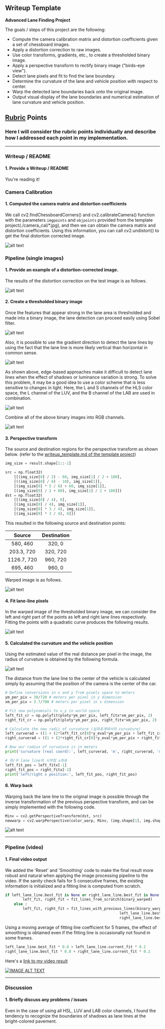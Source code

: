 ## Writeup Template

**Advanced Lane Finding Project**

The goals / steps of this project are the following:

* Compute the camera calibration matrix and distortion coefficients given a set of chessboard images.
* Apply a distortion correction to raw images.
* Use color transforms, gradients, etc., to create a thresholded binary image.
* Apply a perspective transform to rectify binary image ("birds-eye view").
* Detect lane pixels and fit to find the lane boundary.
* Determine the curvature of the lane and vehicle position with respect to center.
* Warp the detected lane boundaries back onto the original image.
* Output visual display of the lane boundaries and numerical estimation of lane curvature and vehicle position.

[//]: # (Image References)

[image1]: ./output_images/camera_calibration.png "Calibration"
[image2]: ./output_images/corrected_image.png "Correct"
[image3]: ./output_images/grad_xy.png "XY Grad"
[image4]: ./output_images/grad_dir.png "Dir Grad"
[image5]: ./output_images/hls.png "HLS"
[image6]: ./output_images/pipeline_result.png "Pipeline"
[image7]: ./output_images/perspective_transform.png "Perspective"
[image8]: ./output_images/left_right_lane_line.png "Lane Line"
[image9]: ./output_images/curvature.png "Curvature"
[image10]: ./output_images/warp_back.png "Fit Visual"
[image11]: ./output_images/final_result.png "Output"
[video1]: ./project_video_result.mp4 "Video"

## [Rubric](https://review.udacity.com/#!/rubrics/571/view) Points

### Here I will consider the rubric points individually and describe how I addressed each point in my implementation.  

---

### Writeup / README

#### 1. Provide a Writeup / README 

You're reading it!

### Camera Calibration

#### 1. Computed the camera matrix and distortion coefficients

We call cv2.findChessboardCorners() and cv2.calibrateCamera() function with the parameters `imgpoints` and `objpoints` provided from the template project(./camera_cal/*.jpg), and then we can obtain the camera matrix and distortion coefficients. Using this information, you can call cv2.undistort() to get the final distortion corrected image.

![alt text][image1]

### Pipeline (single images)

#### 1. Provide an example of a distortion-corrected image.

The results of the distortion correction on the test image is as follows.

![alt text][image2]

#### 2. Create a thresholded binary image

Once the features that appear strong in the lane area is thresholded and made into a binary image, the lane detection can proceed easily using Sobel filter.

![alt text][image3]

Also, it is possible to use the gradient direction to detect the lane lines by using the fact that the lane line is more likely vertical than horizontal in common sense.

![alt text][image4]

As shown above, edge-based approaches make it difficult to detect lane lines when the effect of shadows or luminance variation is strong. To solve this problem, it may be a good idea to use a color scheme that is less sensitive to changes in light. Here, the L and S channels of the HLS color space, the L channel of the LUV, and the B channel of the LAB are used in combination.

![alt text][image5]

Combine all of the above binary images into RGB channels.

![alt text][image6]

#### 3. Perspective transform

The source and destination regions for the perspective transform as shown below. (refer to the [writeup_template.md of the template project](https://github.com/udacity/CarND-Advanced-Lane-Lines/blob/master/writeup_template.md))

```python
img_size = result.shape[1::-1]

src = np.float32(
    [[(img_size[0] / 2) - 60, img_size[1] / 2 + 100],
    [((img_size[0] / 6) - 10), img_size[1]],
    [(img_size[0] * 5 / 6) + 60, img_size[1]],
    [(img_size[0] / 2 + 60), img_size[1] / 2 + 100]])
dst = np.float32(
    [[(img_size[0] / 4), 0],
    [(img_size[0] / 4), img_size[1]],
    [(img_size[0] * 3 / 4), img_size[1]],
    [(img_size[0] * 3 / 4), 0]])
```

This resulted in the following source and destination points:

| Source        | Destination   | 
|:-------------:|:-------------:| 
| 580, 460      | 320, 0        | 
| 203.3, 720    | 320, 720      |
| 1126.7, 720   | 960, 720      |
| 695, 460      | 960, 0        |

Warped image is as follows.

![alt text][image7]

#### 4. Fit lane-line pixels

In the warped image of the thresholded binary image, we can consider the left and right part of the points as left and right lane lines respectively. Fitting the points with a quadratic curve produces the following results.

![alt text][image8]

#### 5. Calculated the curvature and the vehicle position

Using the estimated value of the real distance per pixel in the image, the radius of curvature is obtained by the following formula.

![alt text][image9] 

The distance from the lane line to the center of the vehicle is calculated simply by assuming that the position of the camera is the center of the car.

```python
# Define conversions in x and y from pixels space to meters
ym_per_pix = 30/720 # meters per pixel in y dimension
xm_per_pix = 3.7/700 # meters per pixel in x dimension

# Fit new polynomials to x,y in world space
left_fit_cr = np.polyfit(ploty*ym_per_pix, left_fitx*xm_per_pix, 2)
right_fit_cr = np.polyfit(ploty*ym_per_pix, right_fitx*xm_per_pix, 2)

# Calculate the new radii of curvature (실좌표계에서의 curvature)
left_curverad = ((1 + (2*left_fit_cr[0]*y_eval*ym_per_pix + left_fit_cr[1])**2)**1.5) / np.absolute(2*left_fit_cr[0])
right_curverad = ((1 + (2*right_fit_cr[0]*y_eval*ym_per_pix + right_fit_cr[1])**2)**1.5) / np.absolute(2*right_fit_cr[0])

# Now our radius of curvature is in meters
print('curvature (real coord):', left_curverad, 'm', right_curverad, 'm')

# 좌/우 lane line의 시작점 x좌표
left_fit_pos = left_fitx[-1]
right_fit_pos = right_fitx[-1]
print('left/right x position:', left_fit_pos, right_fit_pos)
```

#### 6. Warp back 

Warping back the lane line to the original image is possible through the inverse transformation of the previous perspective transform, and can be simply implemented with the following code.

```python
Minv = cv2.getPerspectiveTransform(dst, src)
newwarp = cv2.warpPerspective(color_warp, Minv, (img.shape[1], img.shape[0])) 
```

![alt text][image10]

---

### Pipeline (video)

#### 1. Final video output

We added the 'Reset' and 'Smoothing' code to make the final result more robust and natural when applying the image processing pipeline to the video. If the sanity check fails for 5 consecutive frames, the existing information is initialized and a fitting line is computed from scratch.

```python
if left_lane_line.best_fit is None or right_lane_line.best_fit is None:
        left_fit, right_fit = fit_lines_from_scratch(binary_warped)
    else :
        left_fit, right_fit = fit_lines_with_previous_lines(binary_warped, 
                                                    left_lane_line.best_fit, 
                                                    right_lane_line.best_fit)
```

Using a moving average of fitting line coefficient for 5 frames, the effect of smoothing is obtained even if the fitting line is occasionally not found in some frames.

```python
left_lane_line.best_fit * 0.8 + left_lane_line.current_fit * 0.2
right_lane_line.best_fit * 0.8 + right_lane_line.current_fit * 0.2
```

Here's a [link to my video result](https://www.youtube.com/watch?v=g2R47Rjs-3Y)
<div align="left">
  <a href="https://www.youtube.com/watch?v=g2R47Rjs-3Y"><img src="https://img.youtube.com/vi/g2R47Rjs-3Y/0.jpg" alt="IMAGE ALT TEXT"></a>
</div>

---

### Discussion

#### 1. Briefly discuss any problems / issues 

Even in the case of using all HSL, LUV and LAB color channels, I found the tendency to recognize the boundaries of shadows as lane lines at the bright-colored pavement.


